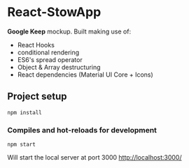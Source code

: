 # React-StowApp

**Google Keep** mockup.
Built making use of:
 - React Hooks 
 - conditional rendering 
 - ES6's spread operator 
 - Object & Array destructuring 
 - React dependencies (Material UI Core + Icons)

## Project setup
```
npm install
```

### Compiles and hot-reloads for development
```
npm start
```
Will start the local server at port 3000
[http://localhost:3000/](http://localhost:3000/)
